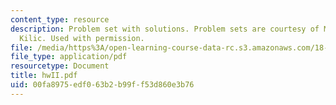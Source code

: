 ```yaml
---
content_type: resource
description: Problem set with solutions. Problem sets are courtesy of Mustafa Sabri
  Kilic. Used with permission.
file: /media/https%3A/open-learning-course-data-rc.s3.amazonaws.com/18-305-advanced-analytic-methods-in-science-and-engineering-fall-2004/00fa8975edf063b2b99ff53d860e3b76_hwII.pdf
file_type: application/pdf
resourcetype: Document
title: hwII.pdf
uid: 00fa8975-edf0-63b2-b99f-f53d860e3b76
---
```

